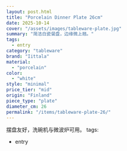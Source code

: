 ```yaml
---
layout: post.html
title: "Porcelain Dinner Plate 26cm"
date: 2025-10-14
cover: "/assets/images/tableware-plate.jpg"
summary: "简洁白瓷餐盘，边缘微上翘。"
tags:
  - entry
category: "tableware"
brand: "Iittala"
material:
  - "porcelain"
color:
  - "white"
style: "minimal"
price_tier: "mid"
origin: "Finland"
piece_type: "plate"
diameter_cm: 26
permalink: "/items/tableware-plate-26/"
---
```

摆盘友好，洗碗机与微波炉可用。
tags:
  - entry

